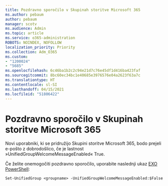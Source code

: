 ```yaml
---
title: Pozdravno sporočilo v Skupinah storitve Microsoft 365
ms.author: pebaum
author: pebaum
manager: scotv
ms.audience: Admin
ms.topic: article
ms.service: o365-administration
ROBOTS: NOINDEX, NOFOLLOW
localization_priority: Priority
ms.collection: Adm_O365
ms.custom:
- "1200024"
- "5685"
ms.openlocfilehash: 6c46ba1b2c2c94e21d7c76e45df1d416ba423faf
ms.sourcegitcommit: 8bc60ec34bc1e40685e3976576e04a2623f63a7c
ms.translationtype: HT
ms.contentlocale: sl-SI
ms.lasthandoff: 04/15/2021
ms.locfileid: "51806422"
---
```

# <a name="welcome-message-in-microsoft-365-groups"></a>Pozdravno sporočilo v Skupinah storitve Microsoft 365

Novi uporabniki, ki se pridružijo Skupini storitve Microsoft 365, bodo prejeli e-pošto z dobrodošlico, če je lastnost »UnifiedGroupWelcomeMessageEnabled« True.

Če želite onemogočiti pozdravno sporočilo, uporabite naslednji ukaz [EXO PowerShell](https://docs.microsoft.com/powershell/exchange/exchange-online/exchange-online-powershell-v2/exchange-online-powershell-v2?view=exchange-ps):

`
Set-UnifiedGroup <groupname> -UnifiedGroupWelcomeMessageEnabled:$False
`
